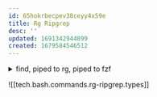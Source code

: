 ```yaml
---
id: 65hokrbecpev38ceyy4x59e
title: Rg Ripgrep
desc: ''
updated: 1691342944899
created: 1679584546512
---
```


<details>
<summary>find, piped to rg, piped to fzf</summary>

## Command to reproduce:
```bash
gt.sandbox.checkout.commit e631ea5 \
&& cd "${GT_SANDBOX_REPO}/dir-with-files" \
&& cmd.run.announce "touch first_file && find . -mmin -10 -type f -print0 | xargs -0 rg . | fzf"
```


```
find . -mmin -10 -type f -print0 | xargs -0 rg . --hidden --with-filename --line-number --follow | fzf
```
</details>

![[tech.bash.commands.rg-ripgrep.types]]



